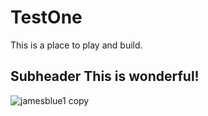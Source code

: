 # TestOne
This is a place to play and build.

## Subheader This is wonderful!
![jamesblue1 copy](https://user-images.githubusercontent.com/21148606/34592111-a50f02c0-f176-11e7-80e3-6d709ed4c4d8.png)


